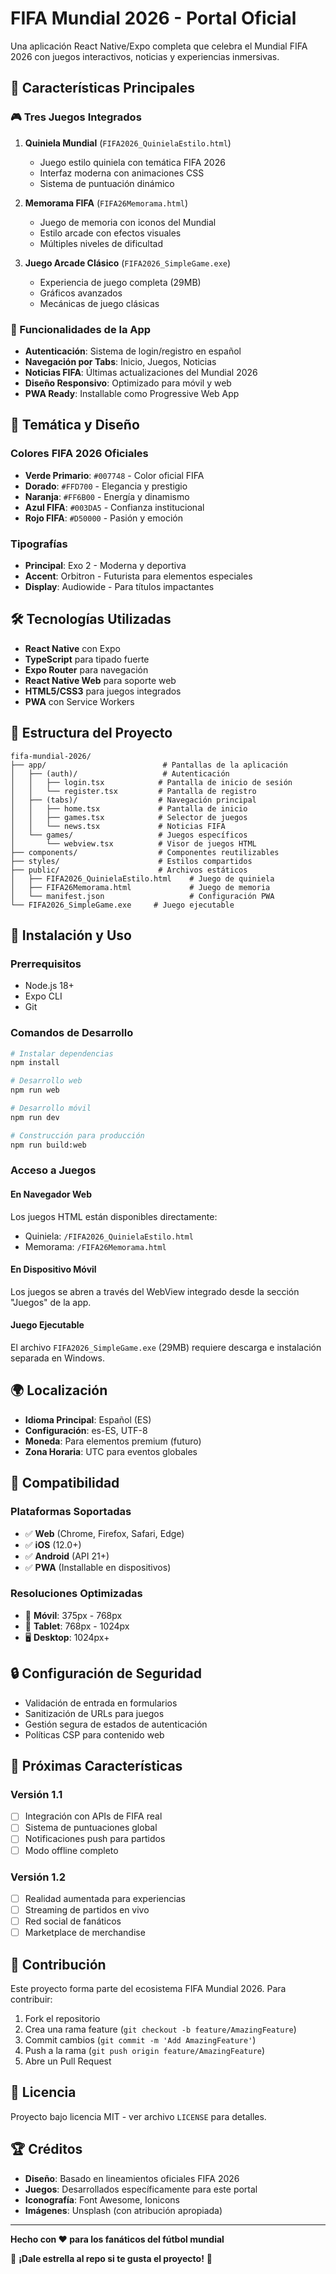 # FIFA Mundial 2026 - Portal Oficial

Una aplicación React Native/Expo completa que celebra el Mundial FIFA 2026 con juegos interactivos, noticias y experiencias inmersivas.

## 🚀 Características Principales

### 🎮 Tres Juegos Integrados
1. **Quiniela Mundial** (`FIFA2026_QuinielaEstilo.html`)
   - Juego estilo quiniela con temática FIFA 2026
   - Interfaz moderna con animaciones CSS
   - Sistema de puntuación dinámico

2. **Memorama FIFA** (`FIFA26Memorama.html`)
   - Juego de memoria con iconos del Mundial
   - Estilo arcade con efectos visuales
   - Múltiples niveles de dificultad

3. **Juego Arcade Clásico** (`FIFA2026_SimpleGame.exe`)
   - Experiencia de juego completa (29MB)
   - Gráficos avanzados
   - Mecánicas de juego clásicas

### 📱 Funcionalidades de la App
- **Autenticación**: Sistema de login/registro en español
- **Navegación por Tabs**: Inicio, Juegos, Noticias
- **Noticias FIFA**: Últimas actualizaciones del Mundial 2026
- **Diseño Responsivo**: Optimizado para móvil y web
- **PWA Ready**: Installable como Progressive Web App

## 🎨 Temática y Diseño

### Colores FIFA 2026 Oficiales
- **Verde Primario**: `#007748` - Color oficial FIFA
- **Dorado**: `#FFD700` - Elegancia y prestigio
- **Naranja**: `#FF6B00` - Energía y dinamismo
- **Azul FIFA**: `#003DA5` - Confianza institucional
- **Rojo FIFA**: `#D50000` - Pasión y emoción

### Tipografías
- **Principal**: Exo 2 - Moderna y deportiva
- **Accent**: Orbitron - Futurista para elementos especiales
- **Display**: Audiowide - Para títulos impactantes

## 🛠️ Tecnologías Utilizadas

- **React Native** con Expo
- **TypeScript** para tipado fuerte
- **Expo Router** para navegación
- **React Native Web** para soporte web
- **HTML5/CSS3** para juegos integrados
- **PWA** con Service Workers

## 📁 Estructura del Proyecto

```
fifa-mundial-2026/
├── app/                          # Pantallas de la aplicación
│   ├── (auth)/                   # Autenticación
│   │   ├── login.tsx            # Pantalla de inicio de sesión
│   │   └── register.tsx         # Pantalla de registro
│   ├── (tabs)/                  # Navegación principal
│   │   ├── home.tsx             # Pantalla de inicio
│   │   ├── games.tsx            # Selector de juegos
│   │   └── news.tsx             # Noticias FIFA
│   └── games/                   # Juegos específicos
│       └── webview.tsx          # Visor de juegos HTML
├── components/                  # Componentes reutilizables
├── styles/                      # Estilos compartidos
├── public/                      # Archivos estáticos
│   ├── FIFA2026_QuinielaEstilo.html    # Juego de quiniela
│   ├── FIFA26Memorama.html             # Juego de memoria
│   └── manifest.json                   # Configuración PWA
└── FIFA2026_SimpleGame.exe     # Juego ejecutable
```

## 🚀 Instalación y Uso

### Prerrequisitos
- Node.js 18+
- Expo CLI
- Git

### Comandos de Desarrollo
```bash
# Instalar dependencias
npm install

# Desarrollo web
npm run web

# Desarrollo móvil
npm run dev

# Construcción para producción
npm run build:web
```

### Acceso a Juegos

#### En Navegador Web
Los juegos HTML están disponibles directamente:
- Quiniela: `/FIFA2026_QuinielaEstilo.html`
- Memorama: `/FIFA26Memorama.html`

#### En Dispositivo Móvil
Los juegos se abren a través del WebView integrado desde la sección "Juegos" de la app.

#### Juego Ejecutable
El archivo `FIFA2026_SimpleGame.exe` (29MB) requiere descarga e instalación separada en Windows.

## 🌍 Localización

- **Idioma Principal**: Español (ES)
- **Configuración**: es-ES, UTF-8
- **Moneda**: Para elementos premium (futuro)
- **Zona Horaria**: UTC para eventos globales

## 📱 Compatibilidad

### Plataformas Soportadas
- ✅ **Web** (Chrome, Firefox, Safari, Edge)
- ✅ **iOS** (12.0+)
- ✅ **Android** (API 21+)
- ✅ **PWA** (Installable en dispositivos)

### Resoluciones Optimizadas
- 📱 **Móvil**: 375px - 768px
- 📱 **Tablet**: 768px - 1024px
- 🖥️ **Desktop**: 1024px+

## 🔒 Configuración de Seguridad

- Validación de entrada en formularios
- Sanitización de URLs para juegos
- Gestión segura de estados de autenticación
- Políticas CSP para contenido web

## 🎯 Próximas Características

### Versión 1.1
- [ ] Integración con APIs de FIFA real
- [ ] Sistema de puntuaciones global
- [ ] Notificaciones push para partidos
- [ ] Modo offline completo

### Versión 1.2
- [ ] Realidad aumentada para experiencias
- [ ] Streaming de partidos en vivo
- [ ] Red social de fanáticos
- [ ] Marketplace de merchandise

## 🤝 Contribución

Este proyecto forma parte del ecosistema FIFA Mundial 2026. Para contribuir:

1. Fork el repositorio
2. Crea una rama feature (`git checkout -b feature/AmazingFeature`)
3. Commit cambios (`git commit -m 'Add AmazingFeature'`)
4. Push a la rama (`git push origin feature/AmazingFeature`)
5. Abre un Pull Request

## 📄 Licencia

Proyecto bajo licencia MIT - ver archivo `LICENSE` para detalles.

## 🏆 Créditos

- **Diseño**: Basado en lineamientos oficiales FIFA 2026
- **Juegos**: Desarrollados específicamente para este portal
- **Iconografía**: Font Awesome, Ionicons
- **Imágenes**: Unsplash (con atribución apropiada)

---

**Hecho con ❤️ para los fanáticos del fútbol mundial**

🌟 **¡Dale estrella al repo si te gusta el proyecto!** 🌟
